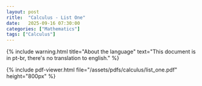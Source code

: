 ```yaml
---
layout: post
ritle:  "Calculus - List One"
date:   2025-09-16 07:30:00
categories: ["Mathematics"]
tags: ["Calculus"]
---
```


{% include warning.html 
   title="About the language" 
   text="This document is in pt-br, there's no translation to english." %}
   
{% include pdf-viewer.html file="/assets/pdfs/calculus/list_one.pdf" height="800px" %}
